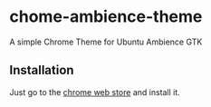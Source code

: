 # chome-ambience-theme
A simple Chrome Theme for Ubuntu Ambience GTK

## Installation
Just go to the [chrome web store](https://chrome.google.com/webstore/category/themes) and install it.
